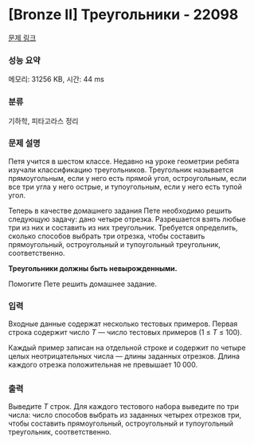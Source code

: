 # [Bronze II] Треугольники - 22098 

[문제 링크](https://www.acmicpc.net/problem/22098) 

### 성능 요약

메모리: 31256 KB, 시간: 44 ms

### 분류

기하학, 피타고라스 정리

### 문제 설명

<p>Петя учится в шестом классе. Недавно на уроке геометрии ребята изучали классификацию треугольников. Треугольник называется прямоугольным, если у него есть прямой угол, остроугольным, если все три угла у него острые, и тупоугольным, если у него есть тупой угол.</p>

<p>Теперь в качестве домашнего задания Пете необходимо решить следующую задачу: дано четыре отрезка. Разрешается взять любые три из них и составить из них треугольник. Требуется определить, сколько способов выбрать три отрезка, чтобы составить прямоугольный, остроугольный и тупоугольный треугольник, соответственно.</p>

<p><b>Треугольники должны быть невырожденными.</b></p>

<p>Помогите Пете решить домашнее задание.</p>

### 입력 

 <p>Входные данные содержат несколько тестовых примеров. Первая строка содержит число <i>T</i> — число тестовых примеров (1 ≤ <i>T</i> ≤ 100).</p>

<p>Каждый пример записан на отдельной строке и содержит по четыре целых неотрицательных числа — длины заданных отрезков. Длина каждого отрезка положительная не превышает 10<sub> </sub>000.</p>

### 출력 

 <p>Выведите <i>T</i> строк. Для каждого тестового набора выведите по три числа: число способов выбрать из заданных четырех отрезков три, чтобы составить прямоугольный, остроугольный и тупоугольный треугольник, соответственно.</p>

